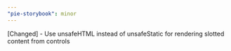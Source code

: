 ```yaml
---
"pie-storybook": minor
---
```


[Changed] - Use unsafeHTML instead of unsafeStatic for rendering slotted content from controls
